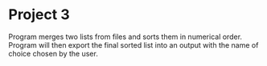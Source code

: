 # Project 3
Program merges two lists from files and sorts them in numerical order. Program will then export the final sorted list into an output with the name of choice chosen by the user.
